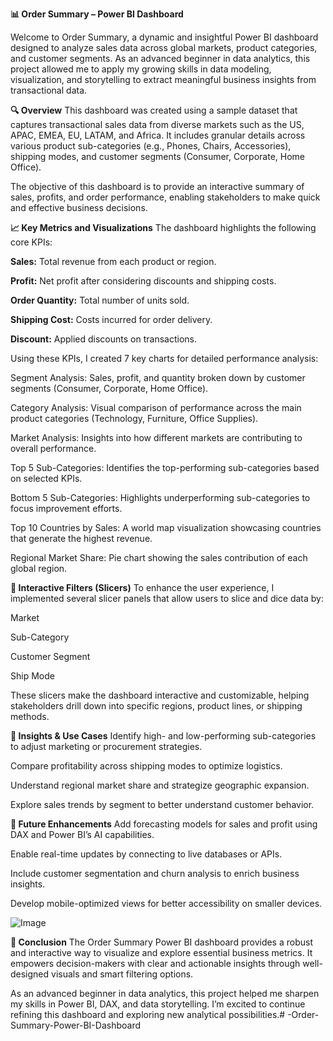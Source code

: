 **📊 Order Summary – Power BI Dashboard**

Welcome to Order Summary, a dynamic and insightful Power BI dashboard designed to analyze sales data across global markets, product categories, and customer segments. As an advanced beginner in data analytics, this project allowed me to apply my growing skills in data modeling, visualization, and storytelling to extract meaningful business insights from transactional data.

**🔍 Overview**
This dashboard was created using a sample dataset that captures transactional sales data from diverse markets such as the US, APAC, EMEA, EU, LATAM, and Africa. It includes granular details across various product sub-categories (e.g., Phones, Chairs, Accessories), shipping modes, and customer segments (Consumer, Corporate, Home Office).

The objective of this dashboard is to provide an interactive summary of sales, profits, and order performance, enabling stakeholders to make quick and effective business decisions.

**📈 Key Metrics and Visualizations**
The dashboard highlights the following core KPIs:

**Sales:** Total revenue from each product or region.

**Profit:** Net profit after considering discounts and shipping costs.

**Order Quantity:** Total number of units sold.

**Shipping Cost:** Costs incurred for order delivery.

**Discount:** Applied discounts on transactions.

Using these KPIs, I created 7 key charts for detailed performance analysis:

Segment Analysis: Sales, profit, and quantity broken down by customer segments (Consumer, Corporate, Home Office).

Category Analysis: Visual comparison of performance across the main product categories (Technology, Furniture, Office Supplies).

Market Analysis: Insights into how different markets are contributing to overall performance.

Top 5 Sub-Categories: Identifies the top-performing sub-categories based on selected KPIs.

Bottom 5 Sub-Categories: Highlights underperforming sub-categories to focus improvement efforts.

Top 10 Countries by Sales: A world map visualization showcasing countries that generate the highest revenue.

Regional Market Share: Pie chart showing the sales contribution of each global region.

**🧮 Interactive Filters (Slicers)**
To enhance the user experience, I implemented several slicer panels that allow users to slice and dice data by:

Market

Sub-Category

Customer Segment

Ship Mode

These slicers make the dashboard interactive and customizable, helping stakeholders drill down into specific regions, product lines, or shipping methods.

**🧠 Insights & Use Cases**
Identify high- and low-performing sub-categories to adjust marketing or procurement strategies.

Compare profitability across shipping modes to optimize logistics.

Understand regional market share and strategize geographic expansion.

Explore sales trends by segment to better understand customer behavior.

**🚀 Future Enhancements**
Add forecasting models for sales and profit using DAX and Power BI’s AI capabilities.

Enable real-time updates by connecting to live databases or APIs.


Include customer segmentation and churn analysis to enrich business insights.

Develop mobile-optimized views for better accessibility on smaller devices.

![Image](https://github.com/user-attachments/assets/b49c4835-793d-4b46-920a-e88d9f98ad8f)

**📌 Conclusion**
The Order Summary Power BI dashboard provides a robust and interactive way to visualize and explore essential business metrics. It empowers decision-makers with clear and actionable insights through well-designed visuals and smart filtering options.

As an advanced beginner in data analytics, this project helped me sharpen my skills in Power BI, DAX, and data storytelling. I’m excited to continue refining this dashboard and exploring new analytical possibilities.# -Order-Summary-Power-BI-Dashboard

